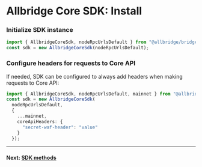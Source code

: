 # Allbridge Core SDK: Install

### Initialize SDK instance

```ts
import { AllbridgeCoreSdk, nodeRpcUrlsDefault } from "@allbridge/bridge-core-sdk";
const sdk = new AllbridgeCoreSdk(nodeRpcUrlsDefault);
```

### Configure headers for requests to Core API 

If needed, SDK can be configured to always add headers when making requests to Core API:  
```ts
import { AllbridgeCoreSdk, nodeRpcUrlsDefault, mainnet } from "@allbridge/bridge-core-sdk";
const sdk = new AllbridgeCoreSdk(
  nodeRpcUrlsDefault,
  {
    ...mainnet,
    coreApiHeaders: {
      "secret-waf-header": "value"
    }
  });
```


---
#### Next: [SDK methods](core-sdk-api.md)
